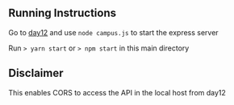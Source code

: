 ## Running Instructions

Go to [day12](github.com/MrEricL/bootcamp2019/tree/master/day12) and use `node campus.js` to start the express server      
     
     
Run `> yarn start` or `> npm start` in this main directory


## Disclaimer

This enables CORS to access the API in the local host from day12
